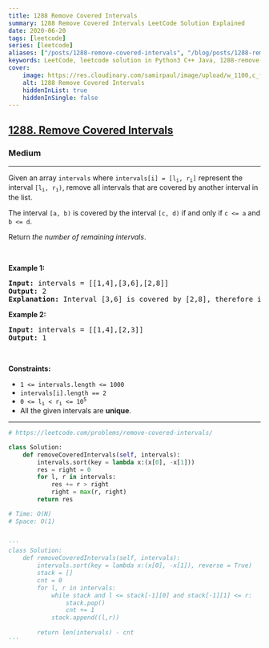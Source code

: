 ```yaml
---
title: 1288 Remove Covered Intervals
summary: 1288 Remove Covered Intervals LeetCode Solution Explained
date: 2020-06-20
tags: [leetcode]
series: [leetcode]
aliases: ["/posts/1288-remove-covered-intervals", "/blog/posts/1288-remove-covered-intervals", "/1288-remove-covered-intervals"]
keywords: LeetCode, leetcode solution in Python3 C++ Java, 1288-remove-covered-intervals solution
cover:
    image: https://res.cloudinary.com/samirpaul/image/upload/w_1100,c_fit,co_rgb:FFFFFF,l_text:Arial_70_bold:1288 Remove Covered Intervals/problem-solving.webp
    alt: 1288 Remove Covered Intervals
    hiddenInList: true
    hiddenInSingle: false
---
```



<h2><a href="https://leetcode.com/problems/remove-covered-intervals/">1288. Remove Covered Intervals</a></h2><h3>Medium</h3><hr><div><p>Given an array <code>intervals</code> where <code>intervals[i] = [l<sub>i</sub>, r<sub>i</sub>]</code> represent the interval <code>[l<sub>i</sub>, r<sub>i</sub>)</code>, remove all intervals that are covered by another interval in the list.</p>

<p>The interval <code>[a, b)</code> is covered by the interval <code>[c, d)</code> if and only if <code>c &lt;= a</code> and <code>b &lt;= d</code>.</p>

<p>Return <em>the number of remaining intervals</em>.</p>

<p>&nbsp;</p>
<p><strong class="example">Example 1:</strong></p>

<pre><strong>Input:</strong> intervals = [[1,4],[3,6],[2,8]]
<strong>Output:</strong> 2
<strong>Explanation:</strong> Interval [3,6] is covered by [2,8], therefore it is removed.
</pre>

<p><strong class="example">Example 2:</strong></p>

<pre><strong>Input:</strong> intervals = [[1,4],[2,3]]
<strong>Output:</strong> 1
</pre>

<p>&nbsp;</p>
<p><strong>Constraints:</strong></p>

<ul>
	<li><code>1 &lt;= intervals.length &lt;= 1000</code></li>
	<li><code>intervals[i].length == 2</code></li>
	<li><code>0 &lt;= l<sub>i</sub> &lt; r<sub>i</sub> &lt;= 10<sup>5</sup></code></li>
	<li>All the given intervals are <strong>unique</strong>.</li>
</ul>
</div>

---




```python
# https://leetcode.com/problems/remove-covered-intervals/

class Solution:
    def removeCoveredIntervals(self, intervals):
        intervals.sort(key = lambda x:(x[0], -x[1]))
        res = right = 0
        for l, r in intervals:
            res += r > right
            right = max(r, right)
        return res

# Time: O(N)
# Space: O(1)
    

'''
class Solution:
    def removeCoveredIntervals(self, intervals):
        intervals.sort(key = lambda x:(x[0], -x[1]), reverse = True)
        stack = []
        cnt = 0
        for l, r in intervals:
            while stack and l <= stack[-1][0] and stack[-1][1] <= r:
                stack.pop()
                cnt += 1
            stack.append((l,r))
        
        return len(intervals) - cnt
'''
```
